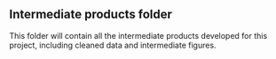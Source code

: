 ## Intermediate products folder

This folder will contain all the intermediate products developed for this project, including cleaned data and intermediate figures. 

